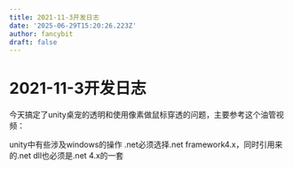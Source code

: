 ```yaml
---
title: 2021-11-3开发日志
date: '2025-06-29T15:20:26.223Z'
author: fancybit
draft: false
---
```

<div class="header"><h1 class="single-title animate__animated animate__pulse animate__faster">2021-11-3开发日志</h1></div>

<div class="content" id="content"><p>今天搞定了unity桌宠的透明和使用像素做鼠标穿透的问题，主要参考这个油管视频：<!-- raw HTML omitted --></p><!-- raw HTML omitted --><p>unity中有些涉及windows的操作 .net必须选择.net framework4.x，同时引用来的.net dll也必须是.net 4.x的一套</p></div>

